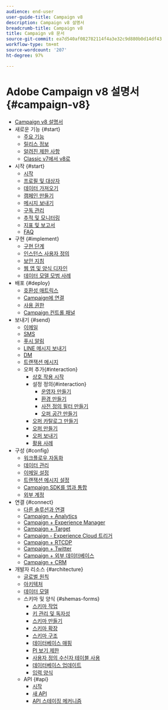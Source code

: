 ```yaml
---
audience: end-user
user-guide-title: Campaign v8
description: Campaign v8 설명서
breadcrumb-title: Campaign v8
title: Campaign v8 문서
source-git-commit: ea7d540af082782114f4a3e32c9d880b0d14df43
workflow-type: tm+mt
source-wordcount: '207'
ht-degree: 97%

---
```



# Adobe Campaign v8 설명서 {#campaign-v8}

+ [Campaign v8 설명서](campaign-home.md)
+ 새로운 기능 {#start}
   + [주요 기능](start/whats-new.md)
   + [릴리스 정보](start/release-notes.md)
   + [알려진 제한 사항](start/known-limitations.md)
   + [Classic v7에서 v8로](start/capability-matrix.md)
+ 시작 {#start}
   + [시작](start/get-started.md)
   + [프로필 및 대상자](start/audiences.md)
   + [데이터 가져오기](start/import.md)
   + [캠페인 만들기](start/campaigns.md)
   + [메시지 보내기](start/create-message.md)
   + [구독 관리](start/subscriptions.md)
   + [추적 및 모니터링](start/tracking.md)
   + [지표 및 보고서](start/reporting.md)
   + [FAQ](start/campaign-faq.md)
+ 구현 {#implement}
   + [구현 단계](start/implement.md)
   + [인스턴스 사용자 정의](dev/customize.md)
   + [보안 지침](config/security.md)
   + [웹 앱 및 양식 디자인](dev/webapps.md)
   + [데이터 모델 모범 사례](dev/datamodel-best-practices.md)
+ 배포 {#deploy}
   + [호환성 매트릭스](start/compatibility-matrix.md)
   + [Campaign에 연결](start/connect.md)
   + [사용 권한](start/permissions.md)
   + [Campaign 컨트롤 패널](config/self-service.md)
+ 보내기 {#send}
   + [이메일](send/email.md)
   + [SMS](send/sms.md)
   + [푸시 알림](send/push.md)
   + [LINE 메시지 보내기](send/line.md)
   + [DM](send/direct-mail.md)
   + [트랜잭션 메시지 ](send/transactional.md)
   + 오퍼 추가{#interaction}
      + [상호 작용 시작](send/interaction.md)
      + 설정 정의{#interaction}
         + [운영자 만들기](send/interaction-operators.md)
         + [환경 만들기](send/interaction-env.md)
         + [사전 정의 필터 만들기](send/interaction-predefined-filters.md)
         + [오퍼 공간 만들기](send/interaction-offer-spaces.md)
      + [오퍼 카탈로그 만들기](send/interaction-offer-catalog.md)
      + [오퍼 만들기](send/interaction-offer.md)
      + [오퍼 보내기](send/interaction-send-offers.md)
      + [활용 사례](send/interaction-use-cases.md)
+ 구성 {#config}
   + [워크플로우 자동화](config/workflows.md)
   + [데이터 관리](config/replication.md)
   + [이메일 설정](config/email-settings.md)
   + [트랜잭션 메시지 설정](config/transactional-msg-settings.md)
   + [Campaign SDK를 앱과 통합](config/push-config.md)
   + [외부 계정](config/external-accounts.md)
+ 연결 {#connect}
   + [다른 솔루션과 연결](connect/integration.md)
   + [Campaign + Analytics](connect/ac-aa.md)
   + [Campaign + Experience Manager](connect/ac-aem.md)
   + [Campaign + Target](connect/ac-at.md)
   + [Campaign - Experience Cloud 트리거](connect/ac-triggers.md)
   + [Campaign + RTCDP](connect/ac-rtcdp.md)
   + [Campaign + Twitter](connect/ac-tw.md)
   + [Campaign + 외부 데이터베이스](connect/fda.md)
   + [Campaign + CRM](connect/crm.md)
+ 개발자 리소스 {#architecture}
   + [글로벌 원칙](dev/general-architecture.md)
   + [아키텍처](dev/architecture.md)
   + [데이터 모델](dev/datamodel.md)
   + 스키마 및 양식 {#shemas-forms}
      + [스키마 작업](dev/schemas.md)
      + [키 관리 및 독자성](dev/keys.md)
      + [스키마 만들기](dev/create-schema.md)
      + [스키마 확장](dev/extend-schema.md)
      + [스키마 구조](dev/schema-structure.md)
      + [데이터베이스 매핑](dev/database-mapping.md)
      + [PI 보기 제한](dev/restrict-pi-view.md)
      + [사용자 정의 수신자 테이블 사용](dev/custom-recipient.md)
      + [데이터베이스 업데이트](dev/update-database-structure.md)
      + [입력 양식](dev/forms.md)
   + API {#api}
      + [시작](dev/api.md)
      + [새 API](dev/new-apis.md)
      + [API 스테이징 메커니즘](dev/staging.md)
